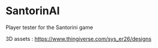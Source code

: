 # SantorinAI
Player tester for the Santorini game


3D assets : https://www.thingiverse.com/sys_er26/designs
